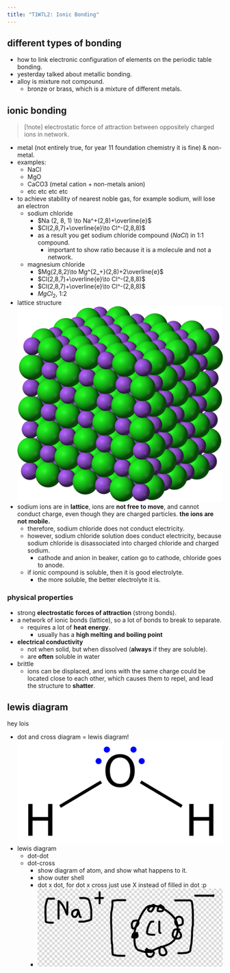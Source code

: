 ```yaml
---
title: "T1W7L2: Ionic Bonding"
---
```


## different types of bonding
- how to link electronic configuration of elements on the periodic table bonding.
- yesterday talked about metallic bonding.
- alloy is mixture not compound.
	- bronze or brass, which is a mixture of different metals.
## ionic bonding
> [!note] electrostatic force of attraction between oppositely charged ions in network.
- metal (not entirely true, for year 11 foundation chemistry it is fine) & non-metal.
- examples:
	- NaCl
	- MgO
	- CaCO3 (metal cation + non-metals anion)
	- etc etc etc etc
- to achieve stability of nearest noble gas, for example sodium, will lose an electron
	- sodium chloride
		- $Na (2, 8, 1) \to Na^+(2,8)+\overline{e}$
		- $Cl(2,8,7)+\overline{e}\to Cl^-(2,8,8)$
		- as a result you get sodium chloride compound ($NaCl$) in 1:1 compound.
			- important to show ratio because it is a molecule and not a network.
	- magnesium chloride
		- $Mg(2,8,2)\to Mg^{2_+}(2,8)+2\overline{e}$
		- $Cl(2,8,7)+\overline{e}\to Cl^-(2,8,8)$
		- $Cl(2,8,7)+\overline{e}\to Cl^-(2,8,8)$
		- $MgCl_2$, 1:2
- lattice structure
	![300](notes/images/Pasted%20image%2020230314122817.png)
- sodium ions are in **lattice**, ions are **not free to move**, and cannot conduct charge, even though they are charged particles. **the ions are not mobile.**
	- therefore, sodium chloride does not conduct electricity.
	- however, sodium chloride solution does conduct electricity, because sodium chloride is disassociated into charged chloride and charged sodium.
		- cathode and anion in beaker, cation go to cathode, chloride goes to anode.
	- if ionic compound is soluble, then it is good electrolyte.
		- the more soluble, the better electrolyte it is.
### physical properties
- strong **electrostatic forces of attraction** (strong bonds).
- a network of ionic bonds (lattice), so a lot of bonds to break to separate.
	- requires a lot of **heat energy**.
		- usually has a **high melting and boiling point**
- **electrical conductivity**
	- not when solid, but when dissolved (**always** if they are soluble).
	- are **often** soluble in water
- brittle
	- ions can be displaced, and ions with the same charge could be located close to each other, which causes them to repel, and lead the structure to **shatter**.
## lewis diagram
hey lois
- dot and cross diagram = lewis diagram!
![500](notes/images/Pasted%20image%2020230314123757.png)
- lewis diagram
	- dot-dot
	- dot-cross
		- show diagram of atom, and show what happens to it.
		- show outer shell 
		- dot x dot, for dot x cross just use X instead of filled in dot :p
		- ![500](notes/images/Screen%20Shot%202023-03-14%20at%2012.42.55%20pm.png)
